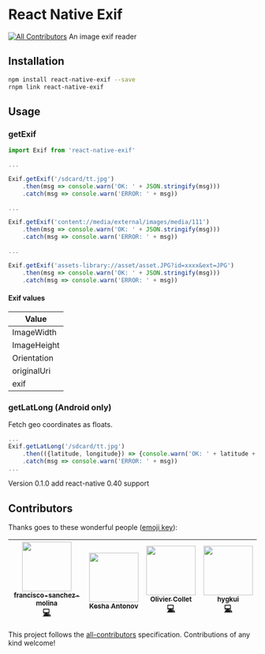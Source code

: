 # React Native Exif
[![All Contributors](https://img.shields.io/badge/all_contributors-4-orange.svg?style=flat-square)](#contributors)
An image exif reader

## Installation
```sh
npm install react-native-exif --save
rnpm link react-native-exif
```

## Usage

### getExif

```javascript
import Exif from 'react-native-exif'

...

Exif.getExif('/sdcard/tt.jpg')
    .then(msg => console.warn('OK: ' + JSON.stringify(msg)))
    .catch(msg => console.warn('ERROR: ' + msg))

...

Exif.getExif('content://media/external/images/media/111')
    .then(msg => console.warn('OK: ' + JSON.stringify(msg)))
    .catch(msg => console.warn('ERROR: ' + msg))

...

Exif.getExif('assets-library://asset/asset.JPG?id=xxxx&ext=JPG')
    .then(msg => console.warn('OK: ' + JSON.stringify(msg)))
    .catch(msg => console.warn('ERROR: ' + msg))

```
#### Exif values

Value |
--- |
ImageWidth |
ImageHeight |
Orientation |
originalUri |
exif|

### getLatLong (Android only)

Fetch geo coordinates as floats.

```javascript
...
Exif.getLatLong('/sdcard/tt.jpg')
    .then(({latitude, longitude}) => {console.warn('OK: ' + latitude + ', ' + longitude)})
    .catch(msg => console.warn('ERROR: ' + msg))
...
```

Version 0.1.0 add react-native 0.40 support

## Contributors

Thanks goes to these wonderful people ([emoji key](https://github.com/kentcdodds/all-contributors#emoji-key)):

<!-- ALL-CONTRIBUTORS-LIST:START - Do not remove or modify this section -->
| [<img src="https://avatars3.githubusercontent.com/u/9049706?v=4" width="100px;"/><br /><sub>francisco-sanchez-molina</sub>](https://github.com/francisco-sanchez-molina)<br />[💻](https://github.com/psm1984/react-native-exif/commits?author=francisco-sanchez-molina "Code") | [<img src="https://avatars2.githubusercontent.com/u/11584712?v=4" width="100px;"/><br /><sub>Kesha Antonov</sub>](https://github.com/kesha-antonov)<br /> | [<img src="https://avatars1.githubusercontent.com/u/95189?v=4" width="100px;"/><br /><sub>Olivier Collet</sub>](http://ocollet.com)<br />[💻](https://github.com/psm1984/react-native-exif/commits?author=ocollet "Code") | [<img src="https://avatars0.githubusercontent.com/u/12526?v=4" width="100px;"/><br /><sub>hygkui</sub>](https://github.com/hygkui)<br />[💻](https://github.com/psm1984/react-native-exif/commits?author=hygkui "Code") |
| :---: | :---: | :---: | :---: |
<!-- ALL-CONTRIBUTORS-LIST:END -->

This project follows the [all-contributors](https://github.com/kentcdodds/all-contributors) specification. Contributions of any kind welcome!